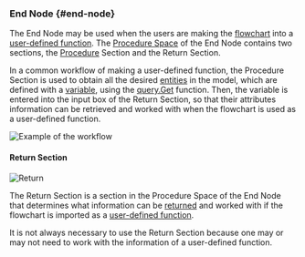 ### End Node {#end-node}

The End Node may be used when the users are making the [flowchart](flowchart.md) into a [user-defined function](/chapter_3_procedures/UserDefinedFunction.md). The [Procedure Space](procedure_space.md) of the End Node contains two sections, the [Procedure](procedure.md) Section and the Return Section.

In a common workflow of making a user-defined function, the Procedure Section is used to obtain all the desired [entities](..\chapter_2_geo-info_data_model\Entities.md) in the model, which are defined with a [variable](..\chapter_3_procedures\Assignment_Statement.md), using the [query.Get](..\chapter_3_procedures\QueryGet.md) function. Then, the variable is entered into the input box of the Return Section, so that their attributes information can be retrieved and worked with when the flowchart is used as a user-defined function.

![Example of the workflow](..\..\assets\chapter_1_assets\EndNodeWF.jpg)

#### Return Section 

![Return](..\..\assets\chapter_1_assets\Return1.png)

The Return Section is a section in the Procedure Space of the End Node that determines what information can be [returned](execute.md) and worked with if the flowchart is imported as a [user-defined function](..\chapter_3_procedures\UserDefinedFunction.md).<br>

It is not always necessary to use the Return Section because one may or may not need to work with the information of a user-defined function.<br>